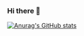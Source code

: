 ### Hi there 👋
[![Anurag's GitHub stats](https://github-readme-stats.vercel.app/api?username=badreddinkaztaoui&show_icons=true&theme=radical)](https://github.com/badreddinkaztaoui/github-readme-stats)
